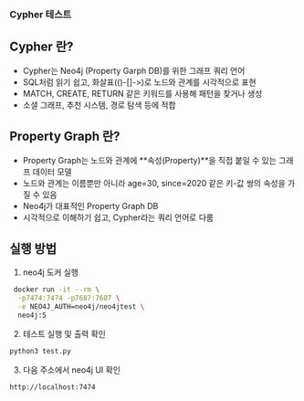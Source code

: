 ### Cypher 테스트 
## Cypher 란?
- Cypher는 Neo4j (Property Garph DB)를 위한 그래프 쿼리 언어
- SQL처럼 읽기 쉽고, 화살표(()-[]->)로 노드와 관계를 시각적으로 표현
- MATCH, CREATE, RETURN 같은 키워드를 사용해 패턴을 찾거나 생성
- 소셜 그래프, 추천 시스템, 경로 탐색 등에 적합

## Property Graph 란?
- Property Graph는 노드와 관계에 **속성(Property)**을 직접 붙일 수 있는 그래프 데이터 모델
- 노드와 관계는 이름뿐만 아니라 age=30, since=2020 같은 키-값 쌍의 속성을 가질 수 있음
- Neo4j가 대표적인 Property Graph DB
- 시각적으로 이해하기 쉽고, Cypher라는 쿼리 언어로 다룸

## 실행 방법
1. neo4j 도커 실행
```bash
 docker run -it --rm \
  -p7474:7474 -p7687:7687 \
  -e NEO4J_AUTH=neo4j/neo4jtest \
  neo4j:5
```

2. 테스트 실행 및 출력 확인
```bash
python3 test.py 
```

3. 다음 주소에서 neo4j UI 확인
```
http://localhost:7474
```
